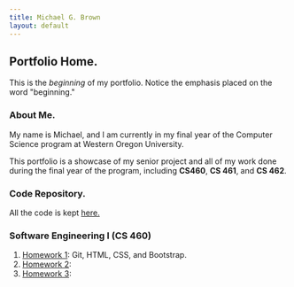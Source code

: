 ```yaml
---
title: Michael G. Brown   
layout: default
---
```

## Portfolio Home.

This is the *beginning* of my portfolio. Notice the emphasis placed on the word "beginning."

### About Me.

My name is Michael, and I am currently in my final year of the Computer Science program at Western Oregon University.

This portfolio is a showcase of my senior project and all of my work done during the final year of the program, including **CS460**, **CS 461**, and **CS 462**.

### Code Repository.

All the code is kept [here.](https://github.com/mgeorgebrown89/CS-Portfolio)

### Software Engineering I (CS 460)

1. [Homework 1](hw1blog.md): Git, HTML, CSS, and Bootstrap.
2. [Homework 2](): 
3. [Homework 3](): 